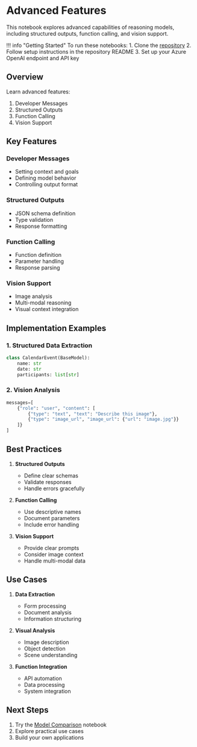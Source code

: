 # Advanced Features

This notebook explores advanced capabilities of reasoning models, including structured outputs, function calling, and vision support.

!!! info "Getting Started"
    To run these notebooks:
    1. Clone the [repository](https://github.com/dhangerkapil/reasoning-llms-workshop)
    2. Follow setup instructions in the repository README
    3. Set up your Azure OpenAI endpoint and API key

## Overview

Learn advanced features:
1. Developer Messages
2. Structured Outputs
3. Function Calling
4. Vision Support

## Key Features

### Developer Messages
- Setting context and goals
- Defining model behavior
- Controlling output format

### Structured Outputs
- JSON schema definition
- Type validation
- Response formatting

### Function Calling
- Function definition
- Parameter handling
- Response parsing

### Vision Support
- Image analysis
- Multi-modal reasoning
- Visual context integration

## Implementation Examples

### 1. Structured Data Extraction
```python
class CalendarEvent(BaseModel):
    name: str
    date: str
    participants: list[str]
```

### 2. Vision Analysis
```python
messages=[
    {"role": "user", "content": [
        {"type": "text", "text": "Describe this image"},
        {"type": "image_url", "image_url": {"url": "image.jpg"}}
    ]}
]
```

## Best Practices

1. **Structured Outputs**
   - Define clear schemas
   - Validate responses
   - Handle errors gracefully

2. **Function Calling**
   - Use descriptive names
   - Document parameters
   - Include error handling

3. **Vision Support**
   - Provide clear prompts
   - Consider image context
   - Handle multi-modal data

## Use Cases

1. **Data Extraction**
   - Form processing
   - Document analysis
   - Information structuring

2. **Visual Analysis**
   - Image description
   - Object detection
   - Scene understanding

3. **Function Integration**
   - API automation
   - Data processing
   - System integration

## Next Steps

1. Try the [Model Comparison](03-model-comparison.ipynb) notebook
2. Explore practical use cases
3. Build your own applications
